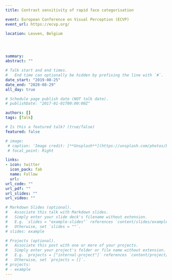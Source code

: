 ```yaml
---
title: Contrast sensitivity of rapid face categorisation 

event: European Conference on Visual Perception (ECVP)
event_url: https://ecvp.org/

location: Leuven, Belgium




summary: 
abstract: ""

# Talk start and end times.
#   End time can optionally be hidden by prefixing the line with `#`.
date_start: "2019-08-25"
date_end: "2020-08-29"
all_day: true

# Schedule page publish date (NOT talk date).
# publishDate: "2017-01-01T00:00:00Z"

authors: []
tags: [Talk]

# Is this a featured talk? (true/false)
featured: false

# image:
 # caption: 'Image credit: [**Unsplash**](https://unsplash.com/photos/bzdhc5b3Bxs)'
 # focal_point: Right

links:
- icon: twitter
  icon_pack: fab
  name: Follow
  url: 
url_code: ""
url_pdf: ""
url_slides: ""
url_video: ""

# Markdown Slides (optional).
#   Associate this talk with Markdown slides.
#   Simply enter your slide deck's filename without extension.
#   E.g. `slides = "example-slides"` references `content/slides/example-slides.md`.
#   Otherwise, set `slides = ""`.
# slides: example

# Projects (optional).
#   Associate this post with one or more of your projects.
#   Simply enter your project's folder or file name without extension.
#   E.g. `projects = ["internal-project"]` references `content/project/deep-learning/index.md`.
#   Otherwise, set `projects = []`.
# projects:
# - example
---
```

